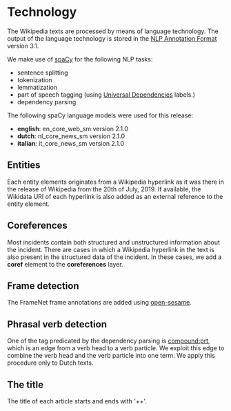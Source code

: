 # Technology

The Wikipedia texts are processed by means of language technology.
The output of the language technology is stored in the [NLP Annotation Format](https://github.com/newsreader/NAF) version 3.1.

We make use of [spaCy](https://spacy.io/) for the following NLP tasks:
* sentence splitting
* tokenization
* lemmatization
* part of speech tagging (using [Universal Dependencies](https://universaldependencies.org/) labels.)
* dependency parsing

The following spaCy language models were used for this release:
* **english**: en_core_web_sm version 2.1.0
* **dutch**: nl_core_news_sm version 2.1.0
* **italian**: it_core_news_sm version 2.1.0

## Entities
Each entity elements originates from a Wikipedia hyperlink as it was there in the
release of Wikipedia from the 20th of July, 2019.
If available, the Wikidata URI of each hyperlink is also added as an external reference to the entity element.

## Coreferences
Most incidents contain both structured and unstructured information about the incident.
There are cases in which a Wikipedia hyperlink in the text is also present in the structured data of the incident.
In these cases, we add a **coref** element to the **coreferences** layer.

## Frame detection
The FrameNet frame annotations are added using [open-sesame](https://github.com/swabhs/open-sesame).

## Phrasal verb detection
One of the tag predicated by the dependency parsing is [compound:prt](https://universaldependencies.org/de/dep/compound-prt.html),
which is an edge from a verb head to a verb particle. We exploit this edge to combine the verb head and the verb particle
into one term. We apply this procedure only to Dutch texts.

## The title
The title of each article starts and ends with '++'.

